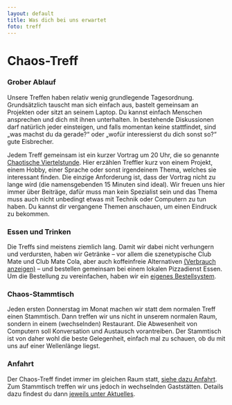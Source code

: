```yaml
---
layout: default
title: Was dich bei uns erwartet
foto: treff
---
```


Chaos-Treff
===========

### Grober Ablauf
Unsere Treffen haben relativ wenig grundlegende Tagesordnung. Grundsätzlich
tauscht man sich einfach aus, bastelt gemeinsam an Projekten oder sitzt an
seinem Laptop. Du kannst einfach Menschen ansprechen und dich mit ihnen
unterhalten. In bestehende Diskussionen darf natürlich jeder einsteigen,
und falls momentan keine stattfindet, sind „was machst du da gerade?“ oder
„wofür interessierst du dich sonst so?“ gute Eisbrecher.

Jedem Treff gemeinsam ist ein kurzer Vortrag um 20 Uhr, die so genannte
[Chaotische Viertelstunde](chaotische_viertelstunde.html). Hier erzählen Treffler
kurz von einem Projekt, einem Hobby, einer Sprache oder sonst irgendeinem
Thema, welches sie interessant finden. Die einzige Anforderung ist, dass der
Vortrag nicht zu lange wird (die namensgebenden 15 Minuten sind ideal). Wir
freuen uns hier immer über Beiträge, dafür muss man kein Spezialist sein und
das Thema muss auch nicht unbedingt etwas mit Technik oder Computern zu tun
haben. Du kannst dir vergangene Themen anschauen, um einen Eindruck zu
bekommen.


### Essen und Trinken
Die Treffs sind meistens ziemlich lang. Damit wir dabei nicht verhungern und
verdursten, haben wir Getränke – vor allem die szenetypische Club Mate und
Club Mate Cola, aber auch koffeinfreie Alternativen <a href="verbrauch.html"
data-no-turbolink>(Verbrauch anzeigen)</a> – und bestellen gemeinsam bei
einem lokalen Pizzadienst Essen. Um die Bestellung zu vereinfachen, haben
wir ein [eigenes Bestellsystem](pizza.html).

### Chaos-Stammtisch
Jeden ersten Donnerstag im Monat machen wir statt dem normalen Treff einen
Stammtisch. Dann treffen wir uns nicht in unserem normalen Raum, sondern in
einem (wechselnden) Restaurant. Die Abwesenheit von Computern soll Konversation
und Austausch vorantreiben. Der Stammtisch ist von daher wohl die beste
Gelegenheit, einfach mal zu schauen, ob du mit uns auf einer Wellenlänge
liegst.

### Anfahrt
Der Chaos-Treff findet immer im gleichen Raum statt,
[siehe dazu Anfahrt](anfahrt.html). Zum Stammtisch treffen wir uns jedoch in
wechselnden Gaststätten. Details dazu findest du dann
[jeweils unter Aktuelles](index.html).

